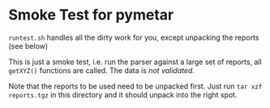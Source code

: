 # Smoke Test for pymetar

`runtest.sh` handles all the dirty work for you, except unpacking the reports
(see below)

This is just a smoke test, i.e. run the parser against a large set of reports,
all `getXYZ()` functions are called. The data is *not validated.*

Note that the reports to be used need to be unpacked first. Just run 
`tar xzf reports.tgz` in this directory  and it should unpack into the right
spot. 

